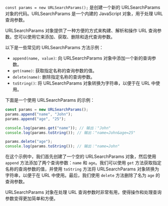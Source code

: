 `const params = new URLSearchParams();` 是创建一个新的 URLSearchParams 对象的代码。URLSearchParams 是一个内建的 JavaScript 对象，用于处理 URL 查询参数。

URLSearchParams 对象提供了一种方便的方式来构建、解析和操作 URL 查询参数。您可以使用它来添加、获取、删除和迭代查询参数。

以下是一些常见的 URLSearchParams 方法示例：

- `append(name, value)`: 向 URLSearchParams 对象中添加一个新的查询参数。
- `get(name)`: 获取指定名称的查询参数的值。
- `delete(name)`: 删除指定名称的查询参数。
- `toString()`: 将 URLSearchParams 对象转换为字符串，以便于在 URL 中使用。

下面是一个使用 URLSearchParams 的示例：

```javascript
const params = new URLSearchParams();
params.append("name", "John");
params.append("age", "25");

console.log(params.get("name")); // 输出："John"
console.log(params.toString()); // 输出："name=John&age=25"

params.delete("age");
console.log(params.toString()); // 输出："name=John"
```

在这个示例中，我们首先创建了一个空的 URLSearchParams 对象，然后使用 `append` 方法添加了两个查询参数：`name` 和 `age`。我们可以使用 `get` 方法获取指定名称的查询参数的值，并使用 `toString` 方法将 URLSearchParams 对象转换为字符串，以便于在 URL 中使用。最后，我们使用 `delete` 方法删除了名为 `age` 的查询参数。

URLSearchParams 对象在处理 URL 查询参数时非常有用，使得操作和处理查询参数变得更加简单和方便。